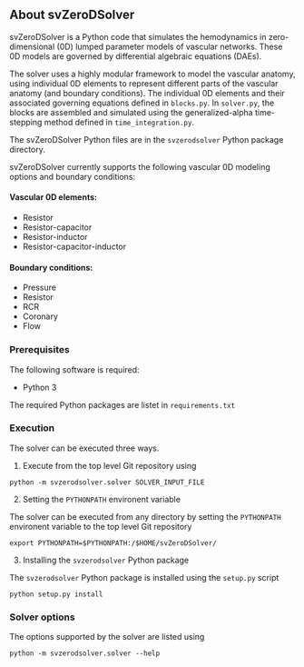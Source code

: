 ## About svZeroDSolver

svZeroDSolver is a Python code that simulates the hemodynamics in zero-dimensional (0D) lumped parameter models of 
vascular networks. These 0D models are governed by differential algebraic equations (DAEs).

The solver uses a highly modular framework to model the vascular anatomy, using individual 0D elements to represent different parts of 
the vascular anatomy (and boundary conditions). The individual 0D elements and their associated governing equations defined in `blocks.py`. 
In `solver.py`, the blocks are assembled and simulated using the generalized-alpha time-stepping method defined in `time_integration.py`.

The svZeroDSolver Python files are in the `svzerodsolver` Python package directory. 

<!-- add link to the 0D solver and theory documentation on SimVascular website when it is available -->

svZeroDSolver currently supports the following vascular 0D modeling options and boundary conditions:

#### Vascular 0D elements:
- Resistor
- Resistor-capacitor
- Resistor-inductor
- Resistor-capacitor-inductor

#### Boundary conditions:
- Pressure
- Resistor
- RCR
- Coronary
- Flow


### Prerequisites

The following software is required:

- Python 3

The required Python packages are listet in `requirements.txt`

### Execution

The solver can be executed three ways.

1) Execute from the top level Git repository using

~~~
python -m svzerodsolver.solver SOLVER_INPUT_FILE 
~~~

2) Setting the `PYTHONPATH` environent variable

The solver can be executed from any directory by setting the `PYTHONPATH` environent variable 
to the top level Git repository 

~~~
export PYTHONPATH=$PYTHONPATH:/$HOME/svZeroDSolver/
~~~

3) Installing the `svzerodsolver` Python package 

The `svzerodsolver` Python package is installed using the `setup.py` script

~~~
python setup.py install
~~~

### Solver options 

The options supported by the solver are listed using

~~~
python -m svzerodsolver.solver --help
~~~



